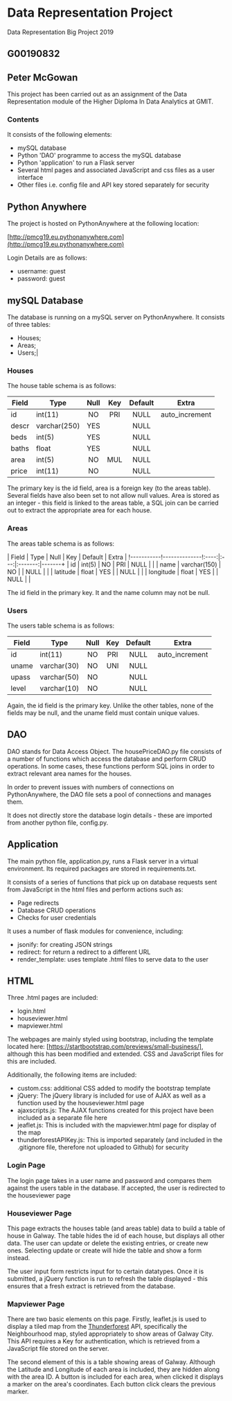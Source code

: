 # Data Representation Project
Data Representation Big Project 2019

## G00190832 
## Peter McGowan

This project has been carried out as an assignment of the Data Representation module of the Higher Diploma In Data Analytics at GMIT.


### Contents
It consists of the following elements:
* mySQL database
* Python 'DAO' programme to access the mySQL database
* Python 'application' to run a Flask server
* Several html pages and associated JavaScript and css files as a user interface
* Other files i.e. config file and API key stored separately for security


## Python Anywhere
The project is hosted on PythonAnywhere at the following location:

[http://pmcg19.eu.pythonanywhere.com](http://pmcg19.eu.pythonanywhere.com)

Login Details are as follows:
* username: guest
* password: guest


## mySQL Database
The database is running on a mySQL server on PythonAnywhere. It consists of three tables:
* Houses;
* Areas;
* Users;|

### Houses
The house table schema is as follows:

| Field | Type         | Null | Key | Default | Extra          |    
|-------|--------------|:----:|:---:|:-------:|----------------|
| id    | int(11)      | NO   | PRI | NULL    | auto_increment |
| descr | varchar(250) | YES  |     | NULL    |                |
| beds  | int(5)       | YES  |     | NULL    |                |
| baths | float        | YES  |     | NULL    |                |
| area  | int(5)       | NO   | MUL | NULL    |                |
| price | int(11)      | NO   |     | NULL    |                |

The primary key is the id field, area is a foreign key (to the areas table).
Several fields have also been set to not allow null values.
Area is stored as an integer - this field is linked to the areas table, a SQL join can be carried out to extract the appropriate area for each house.

### Areas
The areas table schema is as follows:

| Field     | Type         | Null | Key | Default | Extra |
!-----------!--------------!:----:|:---:|:-------:|-------+
| id        | int(5)       | NO   | PRI | NULL    |       |
| name      | varchar(150) | NO   |     | NULL    |       |
| latitude  | float        | YES  |     | NULL    |       |
| longitude | float        | YES  |     | NULL    |       |

The id field in the primary key. It and the name column may not be null.

### Users
The users table schema is as follows:

| Field | Type        | Null | Key | Default | Extra          |
|-------|-------------|:----:|:---:|:-------:|----------------|
| id    | int(11)     | NO   | PRI | NULL    | auto_increment |
| uname | varchar(30) | NO   | UNI | NULL    |                |
| upass | varchar(50) | NO   |     | NULL    |                |
| level | varchar(10) | NO   |     | NULL    |                |

Again, the id field is the primary key. Unlike the other tables, none of the fields may be null, and the uname field must contain unique values.


## DAO
DAO stands for Data Access Object. The housePriceDAO.py file consists of a number of functions which access the database and perform CRUD operations. In some cases, these functions perform SQL joins in order to extract relevant area names for the houses.

In order to prevent issues with numbers of connections on PythonAnywhere, the DAO file sets a pool of connections and manages them.

It does not directly store the database login details - these are imported from another python file, config.py.

## Application
The main python file, application.py, runs a Flask server in a virtual environment. Its required packages are stored in requirements.txt.

It consists of a series of functions that pick up on database requests sent from JavaScript in the html files and perform actions such as:
* Page redirects
* Database CRUD operations
* Checks for user credentials

It uses a number of flask modules for convenience, including:
* jsonify: for creating JSON strings
* redirect: for return a redirect to a different URL
* render_template: uses template .html files to serve data to the user

## HTML
Three .html pages are included:
* login.html
* houseviewer.html
* mapviewer.html

The webpages are mainly styled using bootstrap, including the template located here: [https://startbootstrap.com/previews/small-business/], although this has been modified and extended. CSS and JavaScript files for this are included.

Additionally, the following items are included:
* custom.css: additional CSS added to modify the bootstrap template
* jQuery: The jQuery library is included for use of AJAX as well as a function used by the houseviewer.html page
* ajaxscripts.js: The AJAX functions created for this project have been included as a separate file here
* jeaflet.js: This is included with the mapviewer.html page for display of the map
* thunderforestAPIKey.js: This is imported separately (and included in the .gitignore file, therefore not uploaded to Github) for security


### Login Page
The login page takes in a user name and password and compares them against the users table in the database. If accepted, the user is redirected to the houseviewer page

### Houseviewer Page
This page extracts the houses table (and areas table) data to build a table of house in Galway. The table hides the id of each house, but displays all other data. The user can update or delete the existing entries, or create new ones. Selecting update or create will hide the table and show a form instead.

The user input form restricts input for to certain datatypes. Once it is submitted, a jQuery function is run to refresh the table displayed - this ensures that a fresh extract is retrieved from the database.

### Mapviewer Page
There are two basic elements on this page. Firstly, leaflet.js is used to display a tiled map from the [Thunderforest](https://www.thunderforest.com/) API, specifically the Neighbourhood map, styled appropriately to show areas of Galway City. This API requires a Key for authentication, which is retrieved from a JavaScript file stored on the server.

The second element of this is a table showing areas of Galway. Although the Latitude and Longitude of each area is included, they are hidden along with the area ID. A button is included for each area, when clicked it displays a marker on the area's coordinates. Each button click clears the previous marker.